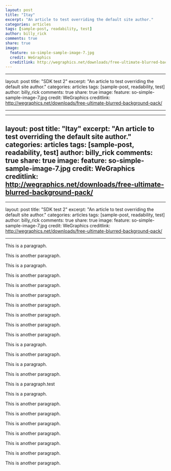 ```yaml
---
layout: post
title: "Itay"
excerpt: "An article to test overriding the default site author."
categories: articles
tags: [sample-post, readability, test]
author: billy_rick
comments: true
share: true
image:
  feature: so-simple-sample-image-7.jpg
  credit: WeGraphics
  creditlink: http://wegraphics.net/downloads/free-ultimate-blurred-background-pack/
---
```

---
layout: post
title: "SDK test 2"
excerpt: "An article to test overriding the default site author."
categories: articles
tags: [sample-post, readability, test]
author: billy_rick
comments: true
share: true
image:
  feature: so-simple-sample-image-7.jpg
  credit: WeGraphics
  creditlink: http://wegraphics.net/downloads/free-ultimate-blurred-background-pack/
 
---


---
layout: post
title: "Itay"
excerpt: "An article to test overriding the default site author."
categories: articles
tags: [sample-post, readability, test]
author: billy_rick
comments: true
share: true
image:
  feature: so-simple-sample-image-7.jpg
  credit: WeGraphics
  creditlink: http://wegraphics.net/downloads/free-ultimate-blurred-background-pack/
---
---
layout: post
title: "SDK test 2"
excerpt: "An article to test overriding the default site author."
categories: articles
tags: [sample-post, readability, test]
author: billy_rick
comments: true
share: true
image:
  feature: so-simple-sample-image-7.jpg
  credit: WeGraphics
  creditlink: http://wegraphics.net/downloads/free-ultimate-blurred-background-pack/
 
---
<!-- <script type="text/javascript" src="http://static3.apester.com/"></script> -->

<p>This is a paragraph.</p>
<p>This is another paragraph.</p>
<p>This is a paragraph.</p>
<p>This is another paragraph.</p>
<p>This is another paragraph.</p>
<p>This is another paragraph.</p>
<p>This is another paragraph.</p>
<p>This is another paragraph.</p>
<p>This is another paragraph.</p>
<p>This is another paragraph.</p>
<p>This is a paragraph.</p>
<p>This is another paragraph.</p>
<p>This is a paragraph.</p>
<p>This is another paragraph.</p>
<p>This is a paragraph.test</p>
<p>This is a paragraph.</p>
<p>This is another paragraph.</p>
<div class="apester-media" data-media-id="59105af01de2c30b181f9326" height="598"></div><script async src="//static.apester.com/js/sdk/v2.0/apester-javascript-sdk.min.js"></script><!-- <div class="apester-media" data-media-id="590b0fcf94f7c15d2d6d7f04" height="350"></div><script async src="http://static3.apester.com/"></script> -->
<!-- <div class="apester-media" data-media-id="58ea0794240e61ee26bf02ec" height="705"></div><script async src="//static.apester.com/js/sdk/v2.0/apester-javascript-sdk.min.js"></script> -->
<p>This is another paragraph.</p>
<p>This is another paragraph.</p>
<p>This is another paragraph.</p>
<p>This is another paragraph.</p>
<p>This is another paragraph.</p>
<p>This is another paragraph.</p>

